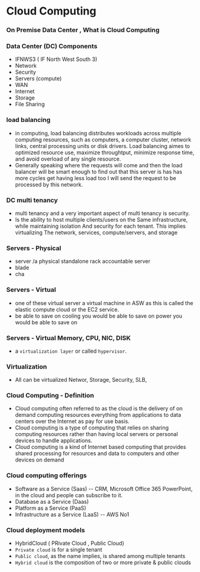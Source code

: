 #  Cloud Computing
### On Premise Data Center , What is Cloud Computing
### Data Center (DC) Components 
- IFNWS3 ( IF North West South 3)
- Network
- Security
- Servers (compute)
- WAN
- Internet
- Storage
- File Sharing
### load balancing
- in computing, load balancing distributes workloads across multiple computing resources, such as computers, a computer cluster, network links, central processing units or disk drivers. Load balancing aimes to optimized resource use, maximize throughtput, minimize response time, and avoid overload of any single resource.
- Generally speaking where the requests will come and then the load balancer will be smart enough to find out that this server is has has more cycles get having less load too I will send the request to be processed by this network.
### DC multi tenancy
- multi tenancy and a very important aspect of multi tenancy is security.
- Is the ability to host multiple clients/users on the Same infrastructure, while maintaining isolation And security for each tenant. This implies virtualizing The network, services, compute/servers, and storage
### Servers - Physical 
- server /a physical standalone rack accountable server  
- blade
- cha
### Servers - Virtual
- one of these virtual server a virtual machine in ASW as this is called the elastic compute cloud or the EC2 service.
- be able to save on cooling you would be able to save on power you would be able to save on
### Servers - Virtual Memory, CPU, NIC, DISK
- a ```virtualization layer``` or called ```hypervisor```.
### Virtualization
- All can be virtualized Networ, Storage, Security, SLB, 
### Cloud Computing - Definition
- Cloud computing often referred to as the cloud is the delivery of on demand computing resources everything from applications to data centers over the Internet as pay for use basis.
- Cloud computing is a type of computing that relies on sharing computing resources rather than having local servers or personal devices to handle applications.
- Cloud computing is a kind of Internet based computing that provides shared processing for resources and data to computers and other devices on demand
### Cloud computing offerings
- Software as a Service (Saas) -- CRM, Microsoft Office 365 PowerPoint, in the cloud and people can subscribe to it.
- Database as a Service (Daas)
- Platform as a Service (PaaS)
- Infrastructure as a Service (LaaS)  -- AWS No1
### Cloud deployment models
- HybridCloud ( PRivate Cloud , Public Cloud)
- ```Private cloud``` is for a single tenant
- ```Public cloud```, as the name implies, is shared among multiple tenants
- ```Hybrid cloud``` is the composition of two or more private & public clouds

